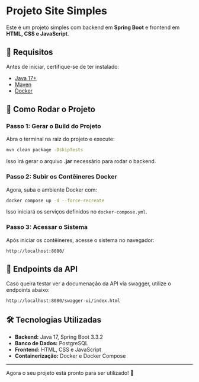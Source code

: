 
# Projeto Site Simples

Este é um projeto simples com backend em **Spring Boot** e frontend em **HTML, CSS e JavaScript**.

## 📌 Requisitos
Antes de iniciar, certifique-se de ter instalado:
- [Java 17+](https://www.oracle.com/java/technologies/javase/jdk17-archive-downloads.html)
- [Maven](https://maven.apache.org/)
- [Docker](https://www.docker.com/)

## 🚀 Como Rodar o Projeto

### **Passo 1: Gerar o Build do Projeto**

Abra o terminal na raiz do projeto e execute:
```sh
mvn clean package -DskipTests
```
Isso irá gerar o arquivo **.jar** necessário para rodar o backend.

### **Passo 2: Subir os Contêineres Docker**

Agora, suba o ambiente Docker com:
```sh
docker compose up -d --force-recreate
```
Isso iniciará os serviços definidos no `docker-compose.yml`.

### **Passo 3: Acessar o Sistema**

Após iniciar os contêineres, acesse o sistema no navegador:
```
http://localhost:8080/
```

## 📜 Endpoints da API
Caso queira testar ver a documenação da API via swagger, utilize o endpoints abaixo:
  ```sh
  http://localhost:8080/swagger-ui/index.html
  ```

## 🛠 Tecnologias Utilizadas
- **Backend:** Java 17, Spring Boot 3.3.2
- **Banco de Dados:** PostgreSQL
- **Frontend:** HTML, CSS e JavaScript
- **Containerização:** Docker e Docker Compose

---

Agora o seu projeto está pronto para ser utilizado! 🚀

